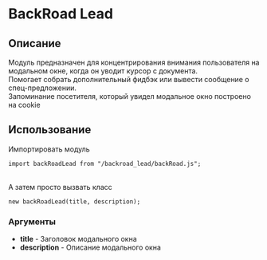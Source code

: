 # BackRoad Lead
## Описание
Модуль предназначен для концентрирования внимания пользователя на модальном окне, когда он уводит курсор с документа. <br />
Помогает собрать дополнительный фидбэк или вывести сообщение о спец-предложении. <br />
Запоминание посетителя, который увидел модальное окно построено на cookie

## Использование
Импортировать модуль
<br />

    import backRoadLead from "/backroad_lead/backRoad.js";    
    
<br />
А затем просто вызвать класс
 
    new backRoadLead(title, description);
    
### Аргументы
* **title** - Заголовок модального окна
* **description** - Описание модального окна